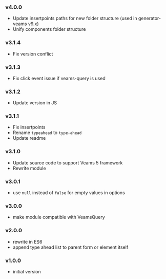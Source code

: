 ### v4.0.0
- Update insertpoints paths for new folder structure (used in generator-veams v9.x)
- Unify components folder structure

### v3.1.4
- Fix version conflict

### v3.1.3
- Fix click event issue if veams-query is used

### v3.1.2
- Update version in JS

### v3.1.1
- Fix insertpoints
- Rename `typeahead` to `type-ahead`
- Update readme

### v3.1.0
- Update source code to support Veams 5 framework
- Rewrite module

### v3.0.1
- use `null` instead of `false` for empty values in options

### v3.0.0
- make module compatible with VeamsQuery

### v2.0.0
- rewrite in ES6
- append type ahead list to parent form or element itself

### v1.0.0
- initial version
